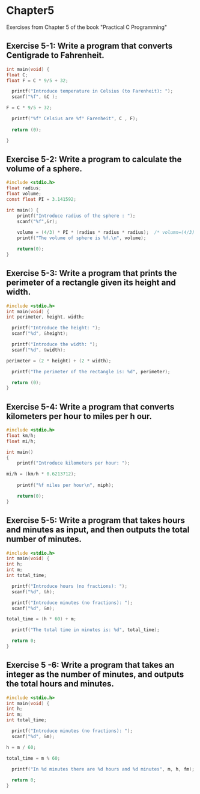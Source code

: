 # Chapter5
Exercises from Chapter 5 of the book "Practical C Programming"
## Exercise 5-1: Write a program that converts Centigrade to Fahrenheit.
```c
int main(void) {
float C;
float F = C * 9/5 + 32;

  printf("Introduce temperature in Celsius (to Farenheit): ");
  scanf("%f", &C );

F = C * 9/5 + 32;

  printf("%f° Celsius are %f° Farenheit", C , F);
  
  return (0);

}
```
## Exercise 5-2: Write a program to calculate the volume of a sphere.
```c
#include <stdio.h>
float radius;   
float volume;              
const float PI = 3.141592;

int main() {
	printf("Introduce radius of the sphere : ");
	scanf("%f",&r);
	
	volume = (4/3) * PI * (radius * radius * radius);  /* volumn=(4/3) * pi * r^3*/
	printf("The volume of sphere is %f.\n", volume);

	return(0);
}
```
## Exercise 5-3: Write a program that prints the perimeter of a rectangle given its height and width.
```c
#include <stdio.h>
int main(void) {
int perimeter, height, width;

  printf("Introduce the height: ");
  scanf("%d", &height);

  printf("Introduce the width: ");
  scanf("%d", &width);

perimeter = (2 * height) + (2 * width);

  printf("The perimeter of the rectangle is: %d", perimeter);

  return (0); 
}
```
## Exercise 5-4: Write a program that converts kilometers per hour to miles per h our.
```c
#include <stdio.h>
float km/h;              
float mi/h;              

int main()
{
	printf("Introduce kilometers per hour: ");

mi/h = (km/h * 0.6213712);
	
	printf("%f miles per hour\n", miph);

	return(0);
}
```
## Exercise 5-5: Write a program that takes hours and minutes as input, and then outputs the total number of minutes.
```c
#include <stdio.h>
int main(void) {
int h;
int m;
int total_time;

  printf("Introduce hours (no fractions): ");
  scanf("%d", &h);

  printf("Introduce minutes (no fractions): ");
  scanf("%d", &m);

total_time = (h * 60) + m;

  printf("The total time in minutes is: %d", total_time);

  return 0;
}
```
## Exercise 5 -6: Write a program that takes an integer as the number of minutes, and outputs the total hours and minutes.
```c
#include <stdio.h>
int main(void) {
int h;
int m;
int total_time;

  printf("Introduce minutes (no fractions): ");
  scanf("%d", &m);

h = m / 60;

total_time = m % 60;

  printf("In %d minutes there are %d hours and %d minutes", m, h, fm);
  
  return 0;
}
```
